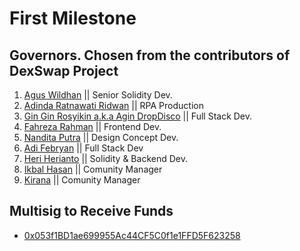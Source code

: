 # First Milestone 
## Governors. Chosen from the contributors of DexSwap Project
1. [Agus Wildhan](https://www.linkedin.com/in/chikall/) || Senior Solidity Dev.
2. [Adinda Ratnawati Ridwan](https://www.linkedin.com/in/adinda-ratnawati-ridwan-20a980170/) || RPA Production
3. [Gin Gin Rosyikin a.k.a Agin DropDisco](https://www.linkedin.com/in/agin-dropdisco-5555b7171/) || Full Stack Dev.
4. [Fahreza Rahman](https://www.linkedin.com/in/fahreza-rahman-b8220a186/) || Frontend Dev.
5. [Nandita Putra](https://www.linkedin.com/in/nandita-putra-9330a4190/) || Design Concept Dev.
6. [Adi Febryan](https://twitter.com/rayhanDSS) || Full Stack Dev
7. [Heri Herianto](https://twitter.com/reddfern) || Solidity & Backend Dev.
8. [Ikbal Hasan](https://twitter.com/s1kabayan) || Comunity Manager
9. [Kirana](https://twitter.com/surebag) || Comunity Manager
## Multisig to Receive Funds
- [0x053f1BD1ae699955Ac44CF5C0f1e1FFD5F623258](https://explorer.harmony.one/address/0x053f1BD1ae699955Ac44CF5C0f1e1FFD5F623258)
